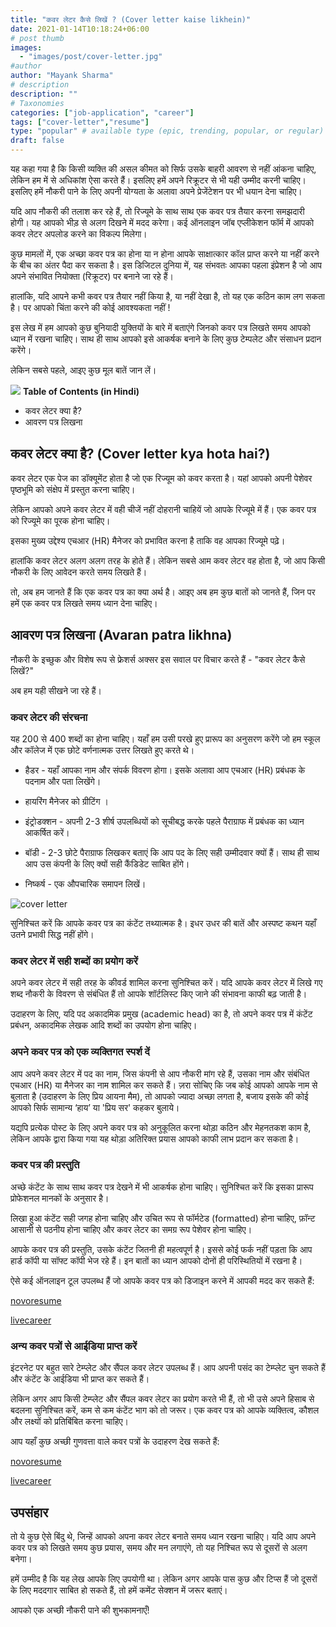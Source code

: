 ```yaml
---
title: "कवर लेटर कैसे लिखें ? (Cover letter kaise likhein)"
date: 2021-01-14T10:18:24+06:00
# post thumb
images:
  - "images/post/cover-letter.jpg"
#author
author: "Mayank Sharma"
# description
description: ""
# Taxonomies
categories: ["job-application", "career"]
tags: ["cover-letter","resume"]
type: "popular" # available type (epic, trending, popular, or regular)
draft: false
---
```


यह कहा गया है कि किसी व्यक्ति की असल कीमत को सिर्फ उसके बाहरी आवरण से नहीं आंकना चाहिए, लेकिन हम में से अधिकांश ऐसा करते हैं। इसलिए हमें अपने रिक्रूटर से भी यही उम्मीद करनी चाहिए। इसलिए हमें नौकरी पाने के लिए अपनी योग्यता के अलावा अपने प्रेजेंटेशन पर भी धयान देना चाहिए।

यदि आप नौकरी की तलाश कर रहे हैं, तो रिज्यूमे के साथ साथ एक कवर पत्र तैयार करना समझदारी होगी। यह आपको भीड़ से अलग दिखने में मदद करेगा। कई ऑनलाइन जॉब एप्लीकेशन फॉर्म में आपको कवर लेटर अपलोड करने का विकल्प मिलेगा।

कुछ मामलों में, एक अच्छा कवर पत्र का होना या न होना आपके साक्षात्कार कॉल प्राप्त करने या नहीं करने के बीच का अंतर पैदा कर सकता है। इस डिजिटल दुनिया में, यह संभवतः आपका पहला इंप्रेशन है जो आप अपने संभावित नियोक्ता (रिक्रूटर) पर बनाने जा रहे हैं।

हालांकि, यदि आपने कभी कवर पत्र तैयार नहीं किया है, या नहीं देखा है, तो यह एक कठिन काम लग सकता है। पर आपको चिंता करने की कोई आवश्यकता नहीं !

इस लेख में हम आपको कुछ बुनियादी युक्तियों के बारे में बताएंगे जिनको कवर पत्र लिखते समय आपको ध्यान में रखना चाहिए। साथ ही साथ आपको इसे आकर्षक बनाने के लिए कुछ टेम्पलेट और संसाधन प्रदान करेंगे।

लेकिन सबसे पहले, आइए कुछ मूल बातें जान लें।

<div class="toc-mak">
<img src="../../../images/pencil.png">
<b>Table of Contents (in Hindi)</b>
<ul>
<li>कवर लेटर क्या है?</li>
<li>आवरण पत्र लिखना</li>
</ul>
</div>

## कवर लेटर क्या है? (Cover letter kya hota hai?)

कवर लेटर एक पेज का डॉक्यूमेंट होता है जो एक रिज्यूम को कवर करता है। यहां आपको अपनी पेशेवर पृष्ठभूमि को संक्षेप में प्रस्तुत करना चाहिए।

लेकिन आपको अपने कवर लेटर में वही चीजें नहीं दोहरानी चाहियें जो आपके रिज्यूमे में हैं। एक कवर पत्र को रिज्यूमे का पूरक होना चाहिए।

इसका मुख्य उद्देश्य एचआर (HR) मैनेजर को प्रभावित करना है ताकि वह आपका रिज्यूमे पढ़े।

हालांकि कवर लेटर अलग अलग तरह के होते हैं। लेकिन सबसे आम कवर लेटर वह होता है, जो आप किसी नौकरी के लिए आवेदन करते समय लिखते हैं।

तो, अब हम जानते हैं कि एक कवर पत्र का क्या अर्थ है। आइए अब हम कुछ बातों को जानते हैं, जिन पर हमें एक कवर पत्र लिखते समय ध्यान देना चाहिए।


## आवरण पत्र लिखना (Avaran patra likhna)

नौकरी के इच्छुक और विशेष रूप से फ्रेशर्स अक्सर इस सवाल पर विचार करते हैं - "कवर लेटर कैसे लिखें?"

अब हम यही सीखने जा रहे हैं।

### कवर लेटर की संरचना

यह 200 से 400 शब्दों का होना चाहिए। यहाँ हम उसी परखे हुए प्रारूप का अनुसरण करेंगे जो हम स्कूल और कॉलेज में एक छोटे वर्णनात्मक उत्तर लिखते हुए करते थे।

* हैडर - यहाँ आपका नाम और संपर्क विवरण होगा। इसके अलावा आप एचआर (HR) प्रबंधक के पदनाम और पता लिखेंगे।

* हायरिंग मैनेजर को ग्रीटिंग ।

* इंट्रोडक्शन - अपनी 2-3 शीर्ष उपलब्धियों को सूचीबद्ध करके पहले पैराग्राफ में प्रबंधक का ध्यान आकर्षित करें।

* बॉडी - 2-3 छोटे पैराग्राफ लिखकर बताएं कि आप पद के लिए सही उम्मीदवार क्यों हैं। साथ ही साथ आप उस कंपनी के लिए क्यों सही कैंडिडेट साबित होंगे।

* निष्कर्ष - एक औपचारिक समापन लिखें।

<img src="../../../images/post/cover-letter.png" alt="cover letter"> <br>

सुनिश्चित करें कि आपके कवर पत्र का कंटेंट तथ्यात्मक है। इधर उधर की बातें और अस्पष्ट कथन यहाँ उतने प्रभावी सिद्ध नहीं होंगे।

### कवर लेटर में सही शब्दों का प्रयोग करें

अपने कवर लेटर में सही तरह के कीवर्ड शामिल करना सुनिश्चित करें। यदि आपके कवर लेटर में लिखे गए शब्द नौकरी के विवरण से संबंधित हैं तो आपके शॉर्टलिस्ट किए जाने की संभावना काफी बढ़ जाती है।

उदाहरण के लिए, यदि पद अकादमिक प्रमुख (academic head) का है, तो अपने कवर पत्र में कंटेंट प्रबंधन, अकादमिक लेखक आदि शब्दों का उपयोग होना चाहिए।

### अपने कवर पत्र को एक व्यक्तिगत स्पर्श दें

आप अपने कवर लेटर में पद का नाम, जिस कंपनी से आप नौकरी मांग रहे हैं, उसका नाम और संबंधित एचआर (HR) या मैनेजर का नाम शामिल कर सकते हैं। ज़रा सोचिए कि जब कोई आपको आपके नाम से बुलाता है (उदाहरण के लिए प्रिय आयना मैम), तो आपको ज्यादा अच्छा लगता है, बजाय इसके की कोई आपको सिर्फ सामान्य ‘हाय’ या 'प्रिय सर' कहकर बुलाये।

यद्यपि प्रत्येक पोस्ट के लिए अपने कवर पत्र को अनुकूलित करना थोड़ा कठिन और मेहनतकश काम है, लेकिन आपके द्वारा किया गया यह थोड़ा अतिरिक्त प्रयास आपको काफी लाभ प्रदान कर सकता है।

### कवर पत्र की प्रस्तुति

अच्छे कंटेंट के साथ साथ कवर पत्र देखने में भी आकर्षक होना चाहिए। सुनिश्चित करें कि इसका प्रारूप प्रोफेशनल मानकों के अनुसार है।

लिखा हुआ कंटेंट सही जगह होना चाहिए और उचित रूप से फॉर्मटेड (formatted) होना चाहिए, फ़ॉन्ट आसानी से पठनीय होना चाहिए और कवर लेटर का समग्र रूप पेशेवर होना चाहिए।

आपके कवर पत्र की प्रस्तुति, उसके कंटेंट जितनी ही महत्वपूर्ण है। इससे कोई फर्क नहीं पड़ता कि आप हार्ड कॉपी या सॉफ्ट कॉपी भेज रहे हैं। इन बातों का ध्यान आपको दोनों ही परिस्थितियों में रखना है। 

ऐसे कई ऑनलाइन टूल उपलब्ध हैं जो आपके कवर पत्र को डिजाइन करने में आपकी मदद कर सकते हैं:

<a href="https://novoresume.com/cover-letter-templates" target="_blank" class="mak-link">novoresume</a>

<a href="https://www.livecareer.com/cover-letter/builder" target="_blank" class="mak-link">livecareer</a>


### अन्य कवर पत्रों से आईडिया प्राप्त करें

इंटरनेट पर बहुत सारे टेम्प्लेट और सैंपल कवर लेटर उपलब्ध हैं। आप अपनी पसंद का टेम्प्लेट चुन सकते हैं और कंटेंट के आईडिया भी प्राप्त कर सकते हैं।

लेकिन अगर आप किसी टेम्प्लेट और सैंपल कवर लेटर का प्रयोग करते भी हैं, तो भी उसे अपने हिसाब से बदलना सुनिश्चित करें, कम से कम कंटेंट भाग को तो जरूर। एक कवर पत्र को आपके व्यक्तित्व, कौशल और लक्ष्यों को प्रतिबिंबित करना चाहिए। 

आप यहाँ कुछ अच्छी गुणवत्ता वाले कवर पत्रों के उदाहरण देख सकते हैं:

<a href="https://novoresume.com/career-blog/cover-letter-examples" target="_blank" class="mak-link">novoresume</a>

<a href="https://www.thebalancecareers.com/free-cover-letter-examples-and-writing-tips-2060208" target="_blank" class="mak-link">livecareer</a>


## उपसंहार

तो ये कुछ ऐसे बिंदु थे, जिन्हें आपको अपना कवर लेटर बनाते समय ध्यान रखना चाहिए। यदि आप अपने कवर पत्र को लिखते समय कुछ प्रयास, समय और मन लगाएंगे, तो यह निश्चित रूप से दूसरों से अलग बनेगा।

हमें उम्मीद है कि यह लेख आपके लिए उपयोगी था। लेकिन अगर आपके पास कुछ और टिप्स हैं जो दूसरों के लिए मददगार साबित हो सकते हैं, तो हमें कमेंट सेक्शन में जरूर बताएं।

आपको एक अच्छी नौकरी पाने की शुभकामनाएँ!

